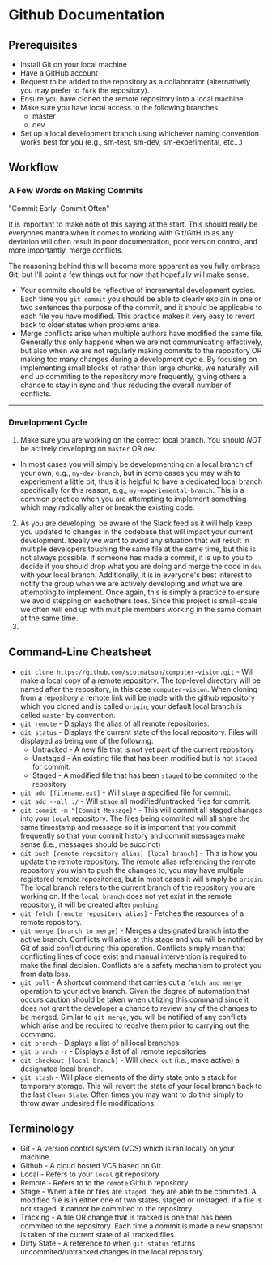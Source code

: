 # Github Documentation

## Prerequisites
* Install Git on your local machine
* Have a GitHub account
* Request to be added to the repository as a collaborator (alternatively you may prefer to `fork` the repository).
* Ensure you have cloned the remote repository into a local machine.
* Make sure you have local access to the following branches:
  * master
  * dev
* Set up a local development branch using whichever naming convention works best for you (e.g., sm-test, sm-dev, sm-experimental, etc...)

## Workflow
### A Few Words on Making Commits
  "Commit Early. Commit Often"
  
  It is important to make note of this saying at the start. This should really be everyones mantra when it comes to working with Git/GitHub as any deviation will often result in poor documentation, poor version control, and more importantly, merge conflicts.
 
  The reasoning behind this will become more apparent as you fully embrace Git, but I'll point a few things out for now that hopefully will make sense.
  
* Your commits should be reflective of incremental development cycles. Each time you `git commit` you should be able to clearly explain in one or two sentences the purpose of the commit, and it should be applicable to each file you have modified. This practice makes it very easy to revert back to older states when problems arise.
* Merge conflicts arise when multiple authors have modified the same file. Generally this only happens when we are not communicating effectively, but also when we are not regularly making commits to the repository OR making too many changes during a development cycle. By focusing on implementing small blocks of rather than large chunks, we naturally will end up commiting to the repository more frequently, giving others a chance to stay in sync and thus reducing the overall number of conflicts.
  
---

### Development Cycle  
1. Make sure you are working on the correct local branch. You should *NOT* be actively developing on `master` OR `dev`.  
  * In most cases you will simply be developmenting on a local branch of your own, e.g., `my-dev-branch`, but in some cases you may wish to experiement a little bit, thus it is helpful to have a dedicated local branch specifically for this reason, e.g., `my-experiemental-branch`. This is a common practice when you are attempting to implement something which may radically alter or break the existing code.
2. As you are developing, be aware of the Slack feed as it will help keep you updated to changes in the codebase that will impact your current development. Ideally we want to avoid any situation that will result in multiple developers touching the same file at the same time, but this is not always possible. If someone has made a commit, it is up to you to decide if you should drop what you are doing and merge the code in `dev` with your local branch. Additionally, it is in everyone's best interest to notify the group when we are actively developing and what we are attempting to implement. Once again, this is simply a practice to ensure we avoid stepping on eachothers toes. Since this project is small-scale we often will end up with multiple members working in the same domain at the same time.
3. 

## Command-Line Cheatsheet
* ```git clone https://github.com/scotmatson/computer-vision.git``` - Will make a local copy of a remote repository. The top-level directory will be named after the repository, in this case `computer-vision`. When cloning from a repository a remote link will be made with the github repository which you cloned and is called `origin`, your default local branch is called `master` by convention.
* ```git remote``` - Displays the alias of all remote repositories.
* ```git status``` - Displays the current state of the local repository. Files will displayed as being one of the following:
  * Untracked - A new file that is not yet part of the current repository
  * Unstaged - An existing file that has been modified but is not `staged` for commit.
  * Staged - A modified file that has been `staged` to be commited to the repository
* ```git add [filename.ext]``` - Will `stage` a specified file for commit.
* ```git add --all :/``` - Will `stage` all modified/untracked files for commit.
* ```git commit -m "[Commit Message]"``` - This will commit all staged changes into your `local` repository. The files being commited will all share the same timestamp and message so it is important that you commit frequently so that your commit history and commit messages make sense (i.e., messages should be succinct)
* ```git push [remote repository alias] [local branch]``` - This is how you update the remote repository. The remote alias referencing the remote repository you wish to push the changes to, you may have multiple registered remote repositories, but in most cases it will simply be `origin`. The local branch refers to the current branch of the repository you are working on. If the `local branch` does not yet exist in the remote repository, it will be created after `pushing`.
* ```git fetch [remote repository alias]``` - Fetches the resources of a remote repository.
* ```git merge [branch to merge]``` - Merges a designated branch into the active branch. Conflicts will arise at this stage and you will be notified by Git of said conflict during this operation. Conflicts simply mean that conflicting lines of code exist and manual intervention is required to make the final decision. Conflicts are a safety mechanism to protect you from data loss.
* ```git pull``` - A shortcut command that carries out a `fetch and merge` operation to your active branch. Given the degree of automation that occurs caution should be taken when utilizing this command since it does not grant the developer a chance to review any of the changes to be merged. Similar to `git merge`, you will be notified of any conflicts which arise and be required to reoslve them prior to carrying out the command.
* ```git branch``` - Displays a list of all local branches
* ```git branch -r``` - Displays a list of all remote repositories
* ```git checkout [local branch]``` - Will `check out` (i.e., make active) a designated local branch.
* ```git stash``` - Will place elements of the dirty state onto a stack for temporary storage. This will revert the state of your local branch back to the last `Clean State`. Often times you may want to do this simply to throw away undesired file modifications.

## Terminology
* Git - A version control system (VCS) which is ran locally on your machine.
* Github - A cloud hosted VCS based on Git.
* Local - Refers to your `local` git repository
* Remote - Refers to to the `remote` Github repository
* Stage - When a file or files are `staged`, they are able to be commited. A modified file is in either one of two states, staged or unstaged. If a file is not staged, it cannot be commited to the repository.
* Tracking - A file OR change that is tracked is one that has been commited to the repository. Each time a commit is made a new snapshot is taken of the current state of all tracked files.
* Dirty State - A reference to when `git status` returns uncommited/untracked changes in the local repository.
